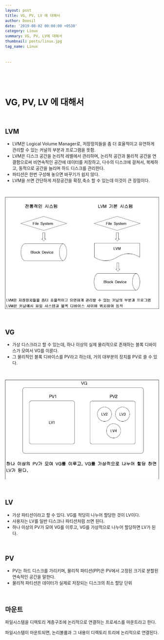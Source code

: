 ```yaml
---
layout: post
title: VG, PV, LV 에 대해서
author: Doosil
date: '2019-08-02 00:00:00 +0530'
category: Linux 
summary: VG, PV, LV에 대해서
thumbnail: posts/linux.jpg
tag_name: Linux


---
```


​    

 <br>

# VG, PV, LV 에 대해서

<br>

## LVM

- LVM은 Logical Volume Manager로, 저장장치들을 좀 더 효율적이고 유연하게 관리할 수 있는 커널의 부분과 프로그램을 뜻함.
- LVM은 디스크 공간을 논리적 레벨에서 관리하며, 논리적 공간과 물리적 공간을 연결함으로써 비연속적인 공간에 데이터를 저장하고, 다수의 디스크에 걸쳐서, 복제하고, 동적으로 공간을 늘리며 하드 디스크를 관리한다.
- 파티션은 한번 구성해 놓으면 바꾸기가 쉽지 않다.
- LVM을 쓰면 간단하게 저장공간을 확장,축소 할 수 있는데 이것이 큰 장점이다.

<br>

![](/assets/img/posts/lvm_ojs32.jpg)

<br>

## VG

- 가상 디스크라고 할 수 있는데, 하나 이상의 실제 물리적으로 존재하는 블록 디바이스가 모여서 VG를 이룬다.
- 그 물리적인 블록 디바이스를 PV라고 하는데, 거의 대부분의 장치를 PV로 쓸 수 있다.

<br>

![](/assets/img/posts/vg5_ojs32.jpg)

<br>

## LV

- 가상 파티션이라고 할 수 있다. VG를 적당히 나누어 할당한 것이 LV이다.
- 사용자는 LV를 일반 디스크나 파티션처럼 쓰면 된다.
- 하나 이상의 PV가 모여 VG를 이루고, VG를 가상적으로 나누어 할당하면 LV가 된다.

<br>

## PV

- PV는 하드 디스크를 가리키며, 물리적 파티션(PP)은 PV에서 고정된 크기로 분할된 연속적인 공간을 말한다.
- 물리적 파티션은 데이터가 실제로 저장되는 디스크의 최소 할당 단위

<br>

## 마운트

파일시스템을 디렉토리 계층구조에 논리적으로 연결하는 프로세스를 마운트라고 한다.

파일시스템이 마운트되면, 논리볼륨과 그 내용이 디렉토리 트리에 논리적으로 연결된다.